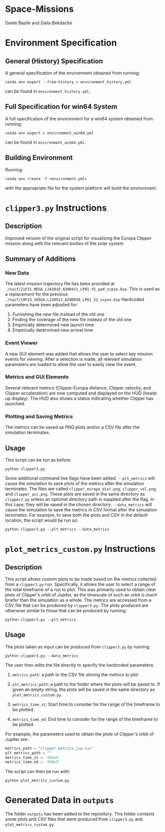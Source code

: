 # Space-Missions

Dante Basile and Dalia Bekdache

# Environment Specification

## General (History) Specification

A general specification of the environment obtained from running:

```
conda env export --from-history > environment_history.yml
```

can be found in `environment_history.yml`.

## Full Specification for win64 System

A full specification of the environment for a win64 system obtained from running:

```
conda env export > environment_win64.yml
```

can be found in `environment_win64.yml`.

## Building Environment

Running:

```
conda env create -f <environment.yml>
```

with the appropriate file for the system platform will build the environment.

# `clipper3.py` Instructions

## Description

Improved version of the original script for visualizing the Europa Clipper mission along with the relevant bodies of the solar system

## Summary of Additions

### New Data

The latest mission trajectory file has been provided at `./naif/21F31_MEGA_L241010_A300411_LP01_V5_pad_scpse.bsp`. This is used as a replacement for the previous `./naif/19F23_VEEGA_L230511_A290930_LP01_V2_scpse.bsp` Hardcoded parameters have been adjusted for:

1. Furnishing the new file instead of the old one
2. Finding the coverage of the new file instead of the old one
2. Empirically determined new launch time
3. Empirically determined new arrival time

### Event Viewer

A new GUI element was added that allows the user to select key mission events for viewing. After a selection is made, all relevant simulation parameters are loaded to allow the user to easily view the event.

### Metrics and GUI Elements

Several relevant metrics (Clipper-Europa distance, Clipper velocity, and Clipper acceleration) are now computed and displayed on the HUD (heads up display). The HUD also shows a status indicating whether Clipper has launched.

### Plotting and Saving Metrics

The metrics can be saved as PNG plots and/or a CSV file after the simulation terminates.

## Usage

This script can be run as before:

```
python clipper3.py
```

Some additional command line flags have been added. `--plt_metrics` will cause the simulation to save plots of the metrics after the simulation terminates. The files are called `clipper_europa_dist.png`, `clipper_vel.png`, and `clipper_acc.png`. These plots are saved in the same directory as `clipper3.py` unless an optional directory path is supplied after the flag. In this case, they will be saved in the chosen directory. `--data_metrics` will cause the simulation to save the metrics in CSV format after the simulation terminates. For example, to save both the plots and CSV in the default location, the script would be run as:

```
python clipper3.py --plt_metrics --data_metrics
```

# `plot_metrics_custom.py` Instructions

## Description

This script allows custom plots to be made based on the metrics collected from a `clipper3.py` run. Specifically, it allows the user to select a range of the total timeframe of a run to plot. This was primarily used to obtain clear plots of Clipper's orbit of Jupiter, as the timescale of such an orbit is much briefer than the simulation as a whole. The metrics are accessed from a CSV file that can be produced by `clipper3.py`. The plots produced are otherwise similar to those that can be produced by running:

```
python clipper3.py --plt_metrics
```

## Usage

The plots taken as input can be produced from `clipper3.py` by running:

```
python clipper3.py --data_metrics
```

The user then edits the file directly to specify the hardcoded parameters:

1. `metrics_path`: a path to the CSV file storing the metrics to plot

2. `plt_metrics_path`: a path to the folder where the plots will be saved to. If given an empty string, the plots will be saved in the same directory as `plot_metrics_custom.py`.

3. `metrics_time_st`: Start time to consider for the range of the timeframe to be plotted

4. `metrics_time_ed`: End time to consider for the range of the timeframe to be plotted

For example, the parameters used to obtain the plots of Clipper's orbit of Jupiter are:

``` python
metrics_path = "clipper_metrics_jup.csv"
plt_metrics_path = ""
metrics_time_st = .994e9
metrics_time_ed = .999e9
```

The script can then be run with:

```
python plot_metrics_custom.py
```

# Generated Data in `outputs`

The folder `outputs` has been added to the repository. This folder contains some plots and CSV files that were produced from `clipper3.py` and `plot_metrics_custom.py`.
